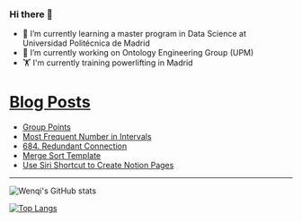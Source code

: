### Hi there 👋

- 🌱 I’m currently learning a master program in Data Science at Universidad Politécnica de Madrid
- 🔭 I’m currently working on Ontology Engineering Group (UPM) 
- 🏋️ I'm currently training powerlifting in Madrid

# [Blog Posts](https://www.dev.to/jiangwenqi)
<!-- BLOG-POST-LIST:START -->
- [Group Points](https://dev.to/jiangwenqi/group-points-5f4p)
- [Most Frequent Number in Intervals](https://dev.to/jiangwenqi/most-frequent-number-in-intervals-33g6)
- [684. Redundant Connection](https://dev.to/jiangwenqi/684-redundant-connection-2e3g)
- [Merge Sort Template](https://dev.to/jiangwenqi/merge-sort-template-3bl4)
- [Use Siri Shortcut to Create Notion Pages](https://dev.to/jiangwenqi/use-siri-shortcut-to-create-notion-pages-ngo)
<!-- BLOG-POST-LIST:END -->


---

![Wenqi's GitHub stats](https://github-readme-stats.vercel.app/api?username=jiangwenqi&show_icons=true&count_private=true)

[![Top Langs](https://github-readme-stats.vercel.app/api/top-langs/?username=jiangwenqi&layout=compact)](https://github.com/jiangwenqi/github-readme-stats)
